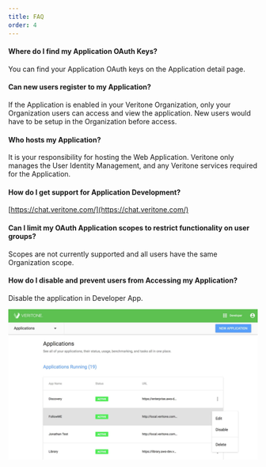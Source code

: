 ```yaml
---
title: FAQ
order: 4
---
```


#### Where do I find my Application OAuth Keys?

You can find your Application OAuth keys on the Application detail page.

#### Can new users register to my Application?

If the Application is enabled in your Veritone Organization, only your Organization users can access and view the application. New users would have to be setup in the Organization before access.

#### Who hosts my Application?

It is your responsibility for hosting the Web Application. Veritone only manages the User Identity Management, and any Veritone services required for the Application.

#### How do I get support for Application Development?

[https://chat.veritone.com/](https://chat.veritone.com/)

#### Can I limit my OAuth Application scopes to restrict functionality on user groups?

Scopes are not currently supported and all users have the same Organization scope.

#### How do I disable and prevent users from Accessing my Application?

Disable the application in Developer App.

![application options](application-options-dropdown.jpg)
